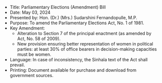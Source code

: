 - Title: Parliamentary Elections (Amendment) Bill
- Date: May 03, 2024
- Presented by: Hon. (Dr.) (Mrs.) Sudarshini Fernandopulle, M.P.
- Purpose: To amend the Parliamentary Elections Act, No. 1 of 1981.
- Key Amendment: 
  - Alteration to Section 7 of the principal enactment (as amended by Act, No. 58 of 2009).
  - New provision ensuring better representation of women in political parties: at least 30% of office bearers in decision-making capacities must be women.
- Language: In case of inconsistency, the Sinhala text of the Act shall prevail.
- Printing: Document available for purchase and download from government sources.